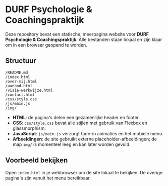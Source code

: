 # DURF Psychologie & Coachingspraktijk

Deze repository bevat een statische, meerpagina website voor **DURF Psychologie & Coachingspraktijk**. Alle bestanden staan lokaal en zijn klaar om in een browser geopend te worden.

## Structuur

```
/README.md
/index.html
/over-mij.html
/aanbod.html
/visie-werkwijze.html
/contact.html
/css/style.css
/js/main.js
/img/
```

- **HTML**: de pagina's delen een gezamenlijke header en footer.
- **CSS**: `css/style.css` bevat alle stijlen met gebruik van Flexbox en glassmorphism.
- **JavaScript**: `js/main.js` verzorgt fade-in animaties en het mobiele menu.
- **Afbeeldingen**: de site gebruikt externe placeholder-afbeeldingen; de map `img/` is momenteel leeg en kan later worden gevuld.
## Voorbeeld bekijken

Open `index.html` in je webbrowser om de site lokaal te bekijken. De overige pagina's zijn vanuit het menu bereikbaar.

